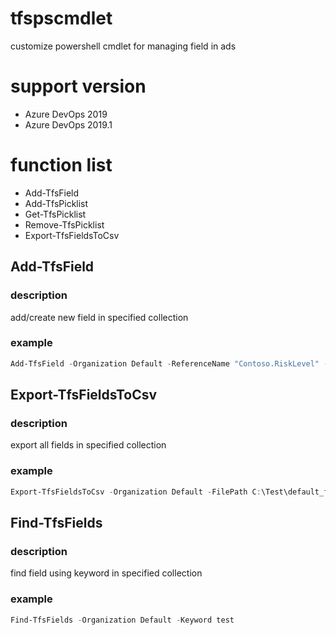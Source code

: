 # tfspscmdlet
customize powershell cmdlet for managing field in ads

# support version
- Azure DevOps 2019
- Azure DevOps 2019.1

# function list
- Add-TfsField
- Add-TfsPicklist
- Get-TfsPicklist
- Remove-TfsPicklist
- Export-TfsFieldsToCsv

## Add-TfsField
### description
add/create new field in specified collection
### example
``` powershell
Add-TfsField -Organization Default -ReferenceName "Contoso.RiskLevel" -DisplayName "风险等级" -Description "用于风险评估的自定义字段" -FieldType picklistString -Items "无","低","中","高"
```

## Export-TfsFieldsToCsv
### description
export all fields in specified collection
### example
``` powershell
Export-TfsFieldsToCsv -Organization Default -FilePath C:\Test\default_fields.csv
```


## Find-TfsFields
### description
find field using keyword in specified collection
### example
``` powershell
Find-TfsFields -Organization Default -Keyword test
```
